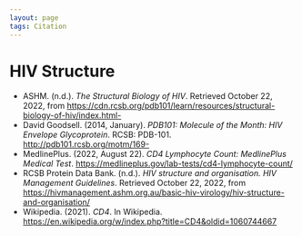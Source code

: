 ```yaml
---
layout: page
tags: Citation 
---
```


# HIV Structure

- ASHM. (n.d.). _The Structural Biology of HIV_. Retrieved October 22, 2022, from https://cdn.rcsb.org/pdb101/learn/resources/structural-biology-of-hiv/index.html-
- David Goodsell. (2014, January). _PDB101: Molecule of the Month: HIV Envelope Glycoprotein_. RCSB: PDB-101. http://pdb101.rcsb.org/motm/169-
- MedlinePlus. (2022, August 22). _CD4 Lymphocyte Count: MedlinePlus Medical Test_. https://medlineplus.gov/lab-tests/cd4-lymphocyte-count/
- RCSB Protein Data Bank. (n.d.). _HIV structure and organisation. HIV Management Guidelines_. Retrieved October 22, 2022, from https://hivmanagement.ashm.org.au/basic-hiv-virology/hiv-structure-and-organisation/
- Wikipedia. (2021). _CD4_. In Wikipedia. https://en.wikipedia.org/w/index.php?title=CD4&oldid=1060744667